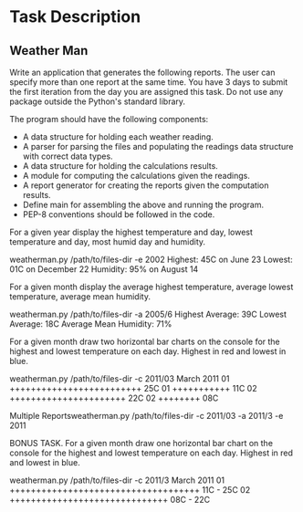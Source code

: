 # Task Description
## Weather Man

 Write an application that generates the following reports. The user can specify more than one report at the same time. You have 3 days to submit the first iteration from the day you are assigned this task. Do not use any package outside the Python's standard library.

The program should have the following components:
* A data structure for holding each weather reading.
* A parser for parsing the files and populating the readings data structure with correct data types.
* A data structure for holding the calculations results.
* A module for computing the calculations given the readings.
* A report generator for creating the reports given the computation results.
* Define main for assembling the above and running the program.
* PEP-8 conventions should be followed in the code.

For a given year display the highest temperature and day, lowest temperature and day, most humid day and humidity.

weatherman.py /path/to/files-dir -e 2002
Highest: 45C on June 23
Lowest: 01C on December 22
Humidity: 95% on August 14

For a given month display the average highest temperature, average lowest temperature, average mean humidity.

weatherman.py /path/to/files-dir -a 2005/6
Highest Average: 39C
Lowest Average: 18C
Average Mean Humidity: 71%

For a given month draw two horizontal bar charts on the console for the highest and lowest temperature on each day. Highest in red and lowest in blue.

weatherman.py /path/to/files-dir -c 2011/03
March 2011
01 +++++++++++++++++++++++++ 25C
01 +++++++++++ 11C
02 ++++++++++++++++++++++ 22C
02 ++++++++ 08C

Multiple Reportsweatherman.py /path/to/files-dir -c 2011/03 -a 2011/3 -e 2011

BONUS TASK. For a given month draw one horizontal bar chart on the console for the highest and lowest temperature on each day. Highest in red and lowest in blue.

weatherman.py /path/to/files-dir -c 2011/3
March 2011
01 ++++++++++++++++++++++++++++++++++++ 11C - 25C
02 ++++++++++++++++++++++++++++++ 08C - 22C